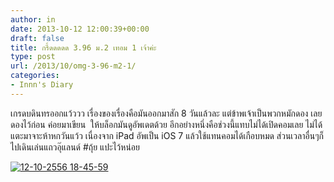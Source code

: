 ```yaml
---
author: in
date: 2013-10-12 12:00:39+00:00
draft: false
title: กรี้ดดดดด 3.96 ม.2 เทอม 1 เจ้าค่ะ
type: post
url: /2013/10/omg-3-96-m2-1/
categories:
- Innn's Diary
---
```


เกรดบดินทรออกแว้ววว เรื่องของเรื่องคือมันออกมาสัก 8 วันแล้วละ แต่ข้าพเจ้าเป็นพวกหมักดอง เลยดองไว้ก่อน ค่อยมาเขียน  ให้บล็อกมันดูอัพเดตด้วย อีกอย่างหนึ่งคือช่วงนี้แทบไม่ได้เปิดคอมเลย ไม่ได้แตะมาจาะห้าหกวันแว้ว เนื่องจาก iPad อัพเป็น iOS 7 แล้วใช้แทนคอมได้เกือบหมด ส่วนเวลาอื่นๆก็ไปเดินเล่นแถวอุ๊แลนด์ #ถุ้ย แปะไว้หน่อย




[![12-10-2556 18-45-59](https://www.cyruszh.com/wp-content/uploads/2013/10/12-10-2556-18-45-59.png)
](https://www.cyruszh.com/wp-content/uploads/2013/10/12-10-2556-18-45-59.png)
